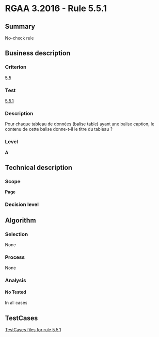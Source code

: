 # RGAA 3.2016 - Rule 5.5.1

## Summary
No-check rule


## Business description

### Criterion
[5.5](http://references.modernisation.gouv.fr/rgaa-accessibilite/criteres.html#crit-5-5)

### Test
[5.5.1](http://references.modernisation.gouv.fr/rgaa-accessibilite/criteres.html#test-5-5-1)

### Description
Pour chaque tableau de données (balise table) ayant une balise caption, le contenu de cette balise donne-t-il le titre du tableau ?

### Level
**A**


## Technical description

### Scope
**Page**

### Decision level


## Algorithm

### Selection
None

### Process
None

### Analysis

#### No Tested
In all cases


##  TestCases

[TestCases files for rule 5.5.1](https://github.com/Asqatasun/Asqatasun/tree/RGAA_3.2016/rules/rules-rgaa3.2016/src/test/resources/testcases/rgaa32016/Rgaa32016Rule050501/)


